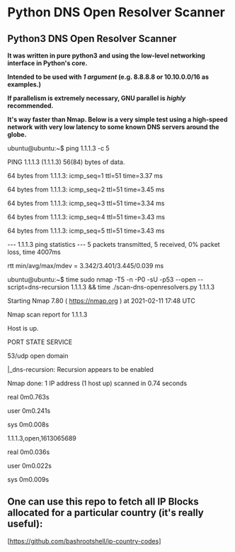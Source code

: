 # Python DNS Open Resolver Scanner

## Python3 DNS Open Resolver Scanner

**It was written in pure python3 and using the low-level networking interface in Python's core.**

**Intended to be used with _1 argument_ (e.g. 8.8.8.8 or 10.10.0.0/16 as examples.)**

**If parallelism is extremely necessary, GNU parallel is _highly_ recommended.**

**It's way faster than Nmap. Below is a very simple test using a high-speed network**
**with very low latency to some known DNS servers around the globe.**


ubuntu@ubuntu:~$ ping 1.1.1.3 -c 5

PING 1.1.1.3 (1.1.1.3) 56(84) bytes of data.

64 bytes from 1.1.1.3: icmp_seq=1 ttl=51 time=3.37 ms

64 bytes from 1.1.1.3: icmp_seq=2 ttl=51 time=3.45 ms

64 bytes from 1.1.1.3: icmp_seq=3 ttl=51 time=3.34 ms

64 bytes from 1.1.1.3: icmp_seq=4 ttl=51 time=3.43 ms

64 bytes from 1.1.1.3: icmp_seq=5 ttl=51 time=3.43 ms


--- 1.1.1.3 ping statistics ---
5 packets transmitted, 5 received, 0% packet loss, time 4007ms

rtt min/avg/max/mdev = 3.342/3.401/3.445/0.039 ms

ubuntu@ubuntu:~$ time sudo nmap -T5 -n -P0 -sU -p53 --open --script=dns-recursion 1.1.1.3 && time ./scan-dns-openresolvers.py 1.1.1.3

Starting Nmap 7.80 ( https://nmap.org ) at 2021-02-11 17:48 UTC

Nmap scan report for 1.1.1.3

Host is up.


PORT   STATE SERVICE

53/udp open  domain

|_dns-recursion: Recursion appears to be enabled


Nmap done: 1 IP address (1 host up) scanned in 0.74 seconds


real	0m0.763s

user	0m0.241s

sys	0m0.008s



1.1.1.3,open,1613065689

real	0m0.036s

user	0m0.022s

sys	0m0.009s



## One can use this repo to fetch all IP Blocks allocated for a particular country (it's really useful):

[https://github.com/bashrootshell/ip-country-codes]
